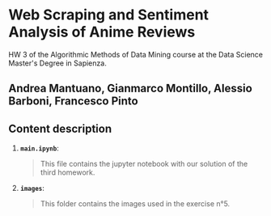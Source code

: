 # Web Scraping and Sentiment Analysis of Anime Reviews
HW 3 of the Algorithmic Methods of Data Mining course at the Data Science Master's Degree in Sapienza.
## Andrea Mantuano, Gianmarco Montillo, Alessio Barboni, Francesco Pinto
## Content description
1. __`main.ipynb`__: 
	> This file contains the jupyter notebook with our solution of the third homework.
2. __`images`__: 
	> This folder contains the images used in the exercise n°5.
